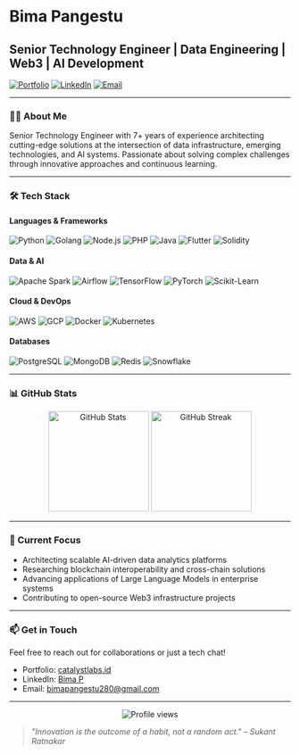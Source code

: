 # Bima Pangestu

## Senior Technology Engineer | Data Engineering | Web3 | AI Development

[![Portfolio](https://img.shields.io/badge/Portfolio-catalystlabs.id-blue)](http://catalystlabs.id/)
[![LinkedIn](https://img.shields.io/badge/LinkedIn-Bima%20P-0077B5?logo=linkedin)](https://www.linkedin.com/in/bima-p-a55283108/)
[![Email](https://img.shields.io/badge/Email-bimapangestu280%40gmail.com-red?logo=gmail)](mailto:bimapangestu280@gmail.com)

---

### 👨‍💻 About Me

Senior Technology Engineer with 7+ years of experience architecting cutting-edge solutions at the intersection of data infrastructure, emerging technologies, and AI systems. Passionate about solving complex challenges through innovative approaches and continuous learning.

---

### 🛠️ Tech Stack

#### Languages & Frameworks
![Python](https://img.shields.io/badge/Python-3776AB?style=flat-square&logo=python&logoColor=white)
![Golang](https://img.shields.io/badge/Go-00ADD8?style=flat-square&logo=go&logoColor=white)
![Node.js](https://img.shields.io/badge/Node.js-339933?style=flat-square&logo=node.js&logoColor=white)
![PHP](https://img.shields.io/badge/PHP-777BB4?style=flat-square&logo=php&logoColor=white)
![Java](https://img.shields.io/badge/Java-ED8B00?style=flat-square&logo=java&logoColor=white)
![Flutter](https://img.shields.io/badge/Flutter-02569B?style=flat-square&logo=flutter&logoColor=white)
![Solidity](https://img.shields.io/badge/Solidity-363636?style=flat-square&logo=solidity&logoColor=white)

#### Data & AI
![Apache Spark](https://img.shields.io/badge/Apache%20Spark-E25A1C?style=flat-square&logo=apache-spark&logoColor=white)
![Airflow](https://img.shields.io/badge/Airflow-017CEE?style=flat-square&logo=apache-airflow&logoColor=white)
![TensorFlow](https://img.shields.io/badge/TensorFlow-FF6F00?style=flat-square&logo=tensorflow&logoColor=white)
![PyTorch](https://img.shields.io/badge/PyTorch-EE4C2C?style=flat-square&logo=pytorch&logoColor=white)
![Scikit-Learn](https://img.shields.io/badge/Scikit%20Learn-F7931E?style=flat-square&logo=scikit-learn&logoColor=white)

#### Cloud & DevOps
![AWS](https://img.shields.io/badge/AWS-232F3E?style=flat-square&logo=amazon-aws&logoColor=white)
![GCP](https://img.shields.io/badge/GCP-4285F4?style=flat-square&logo=google-cloud&logoColor=white)
![Docker](https://img.shields.io/badge/Docker-2496ED?style=flat-square&logo=docker&logoColor=white)
![Kubernetes](https://img.shields.io/badge/Kubernetes-326CE5?style=flat-square&logo=kubernetes&logoColor=white)

#### Databases
![PostgreSQL](https://img.shields.io/badge/PostgreSQL-336791?style=flat-square&logo=postgresql&logoColor=white)
![MongoDB](https://img.shields.io/badge/MongoDB-47A248?style=flat-square&logo=mongodb&logoColor=white)
![Redis](https://img.shields.io/badge/Redis-DC382D?style=flat-square&logo=redis&logoColor=white)
![Snowflake](https://img.shields.io/badge/Snowflake-29B5E8?style=flat-square&logo=snowflake&logoColor=white)

---

### 📊 GitHub Stats

<div align="center">
  <img src="https://github-readme-stats.vercel.app/api?username=bimapangestu28&show_icons=true&theme=tokyonight&include_all_commits=true&count_private=true" alt="GitHub Stats" height="180">
  <img src="https://github-readme-streak-stats.herokuapp.com/?user=bimapangestu28&theme=tokyonight" alt="GitHub Streak" height="180">
</div>

---

### 🔭 Current Focus

- Architecting scalable AI-driven data analytics platforms
- Researching blockchain interoperability and cross-chain solutions
- Advancing applications of Large Language Models in enterprise systems
- Contributing to open-source Web3 infrastructure projects

---

### 📫 Get in Touch

Feel free to reach out for collaborations or just a tech chat!

- Portfolio: [catalystlabs.id](http://catalystlabs.id/)
- LinkedIn: [Bima P](https://www.linkedin.com/in/bima-p-a55283108/)
- Email: bimapangestu280@gmail.com

---

<div align="center">
  <img src="https://komarev.com/ghpvc/?username=bimapangestu28&style=flat-square&color=blueviolet" alt="Profile views">
</div>

> *"Innovation is the outcome of a habit, not a random act." – Sukant Ratnakar*
